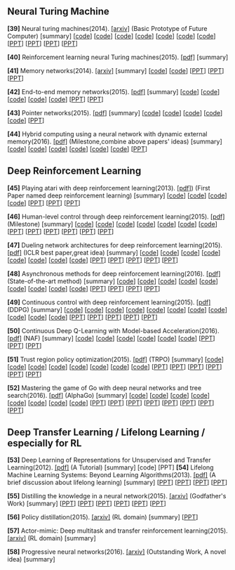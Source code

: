 **Neural Turing Machine**
----------------------------

**[39]** Neural turing machines(2014). [[arxiv]](http://arxiv.org/pdf/1410.5401.pdf) (Basic Prototype of Future Computer) [summary] [[code](https://github.com/carpedm20/NTM-tensorflow)] [[code](https://github.com/flomlo/ntm_keras)] [[code](https://github.com/snipsco/ntm-lasagne)] [[code](https://github.com/kaishengtai/torch-ntm)] [[code](https://github.com/jingweiz/pytorch-dnc)] [[code](https://github.com/shawntan/neural-turing-machines)] [[code](https://github.com/shawntan/neural-turing-machines)] [[PPT](http://klab.smpp.northwestern.edu/wiki/images/4/43/NTM2.pdf)] [[PPT](https://github.com/gopala-kr/summary/blob/master/summaries/Week-3/ppt/Turing.ppt)] [[PPT](https://github.com/gopala-kr/summary/blob/master/summaries/Week-3/ppt/lec27_memory.pptx)] [[PPT](https://github.com/gopala-kr/summary/blob/master/summaries/Week-3/ppt/last_lecture.ppt)]

**[40]** Reinforcement learning neural Turing machines(2015). [[pdf]](https://pdfs.semanticscholar.org/f10e/071292d593fef939e6ef4a59baf0bb3a6c2b.pdf) [summary] 

**[41]** Memory networks(2014). [[arxiv]](http://arxiv.org/pdf/1410.3916) [summary] [[code](https://github.com/facebook/MemNN)] [[code](https://github.com/HendrikStrobelt/LSTMVis)]  [[PPT](https://github.com/gopala-kr/summary/blob/master/summaries/Week-3/ppt/L19_MemNN.pptx)]  [[PPT](https://github.com/gopala-kr/summary/blob/master/summaries/Week-3/ppt/abordes-lxmlss.pptx)]  [[PPT](https://github.com/gopala-kr/summary/blob/master/summaries/Week-3/ppt/presentation_v07.pptx)]

**[42]** End-to-end memory networks(2015). [[pdf]](http://papers.nips.cc/paper/5846-end-to-end-memory-networks.pdf) [summary] [[code](https://github.com/carpedm20/MemN2N-tensorflow)]  [[code](https://github.com/vinhkhuc/MemN2N-babi-python)] [[code](https://github.com/domluna/memn2n)] [[code](https://github.com/npow/MemN2N)] [[code](https://github.com/ganeshjawahar/mem_absa)] [[PPT](http://www.cs.utoronto.ca/~fidler/teaching/2015/slides/CSC2523/marina_memnets.pdf)] [[PPT](https://pdfs.semanticscholar.org/10eb/d5c40277ecba4ed45d3dc12f9f1226720523.pdf)]

**[43]** Pointer networks(2015). [[pdf]](http://papers.nips.cc/paper/5866-pointer-networks.pdf) [summary] [[code](https://github.com/abisee/pointer-generator)] [[code](https://github.com/devsisters/pointer-network-tensorflow)] [[code](https://github.com/ikostrikov/TensorFlow-Pointer-Networks)] [[code](https://github.com/vshallc/PtrNets)] [[code](https://github.com/keon/pointer-networks)] [[PPT](http://download.mpi-inf.mpg.de/d2/mmalinow-slides/attention_networks.pdf)] 

**[44]** Hybrid computing using a neural network with dynamic external memory(2016). [[pdf]](https://www.dropbox.com/s/0a40xi702grx3dq/2016-graves.pdf) (Milestone,combine above papers' ideas) [summary] [[code](https://github.com/deepmind/dnc)] [[code](https://github.com/Mostafa-Samir/DNC-tensorflow)]  [[code](https://github.com/bgavran/DNC)]  [[code](https://github.com/claymcleod/tf-differentiable-neural-computer)]  [[code](https://github.com/greydanus/dnc)]  [[code](https://github.com/ypxie/pytorch-NeuCom)] [[PPT](https://courses.cs.ut.ee/MTAT.03.292/2016_fall/uploads/Main/externalmemory.pdf)] 

**Deep Reinforcement Learning**
------------------------

**[45]** Playing atari with deep reinforcement learning(2013). [[pdf]](http://arxiv.org/pdf/1312.5602.pdf)) (First Paper named deep reinforcement learning) [summary] [[code](https://github.com/kristjankorjus/Replicating-DeepMind)] [[code](https://github.com/gliese581gg/DQN_tensorflow)] [[code](https://github.com/daemonmaker/hedgehog)] [[code](https://github.com/Andy-P/DeepQLearning.jl)] [[PPT](http://icml.cc/2016/tutorials/deep_rl_tutorial.pdf)] [[PPT](http://www0.cs.ucl.ac.uk/staff/d.silver/web/Resources_files/deep_rl.pdf)] [[PPT](https://www.cl.cam.ac.uk/~pv273/slides/RL-PetarV-Presentation.pdf)] 

**[46]** Human-level control through deep reinforcement learning(2015). [[pdf]](https://storage.googleapis.com/deepmind-data/assets/papers/DeepMindNature14236Paper.pdf) (Milestone) [summary] [[code]()] [[code](https://github.com/devsisters/DQN-tensorflow)] [[code](https://github.com/whackashoe/Human_Level_Control_through_Deep_Reinforcement_Learning)] [[code](https://github.com/Kaixhin/human-level-control)] [[code](https://github.com/paengs/DQN)] [[code](https://github.com/meta-inf/dqn_caffe)] [[code](https://github.com/adepierre/Nature_Atari)]  [[PPT](https://www.slideshare.net/MuhammedKocaba/humanlevel-control-through-deep-reinforcement-learning-presentation)] [[PPT](https://web.stanford.edu/class/psych209/Readings/MnihEtAlHassibis15NatureControlDeepRL.pdf)] [[PPT](http://www.teach.cs.toronto.edu/~csc2542h/fall/material/csc2542f16_dqn.pdf)] [[PPT](http://llcao.net/cu-deeplearning15/presentation/DeepMindNature-preso-w-David-Silver-RL.pdf)] [[PPT](https://github.com/gopala-kr/summary/blob/master/summaries/Week-3/ppt/ReinforcementLearning_part1.pptx)] [[PPT](https://github.com/gopala-kr/summary/blob/master/summaries/Week-3/ppt/rl-function-approximation.pptx)]

**[47]** Dueling network architectures for deep reinforcement learning(2015). [[pdf]](http://arxiv.org/pdf/1511.06581) (ICLR best paper,great idea) [summary] [[code](https://github.com/carpedm20/deep-rl-tensorflow)] [[code](https://github.com/analog-rl/Duel_DDQN)] [[code](https://github.com/spiglerg/DQN_DDQN_Dueling_and_DDPG_Tensorflow)] [[code](https://github.com/musyoku/dueling-network)] [[code](https://github.com/ShangtongZhang/DeepRL)] [[code](https://github.com/matthiasplappert/keras-rl)] [[code](https://github.com/ZidanMusk/deep-RL-DQN-tensorflow)] [[code](https://github.com/yoosan/deeprl)] [[PPT](https://www.slideshare.net/carpedm20/dueling-network-architectures-for-deep-reinforcement-learning)] [[PPT](http://slazebni.cs.illinois.edu/spring17/lec17_rl.pdf)] [[PPT](http://icml.cc/2016/reviews/927.txt)] [[PPT](http://prediction-machines.com/wp-content/uploads/2017/07/Python-Meetup-Presentation.pdf)] [[PPT](http://speech.ee.ntu.edu.tw/~tlkagk/courses/MLDS_2017/Lecture/RL%20(v5).pdf)]

**[48]** Asynchronous methods for deep reinforcement learning(2016). [[pdf]](http://arxiv.org/pdf/1602.01783) (State-of-the-art method) [summary] [[code](https://github.com/coreylynch/async-rl)] [[code](https://github.com/miyosuda/async_deep_reinforce)] [[code](https://github.com/muupan/async-rl)] [[code](https://github.com/ikostrikov/pytorch-a3c)] [[code](https://github.com/Zeta36/Asynchronous-Methods-for-Deep-Reinforcement-Learning)] [[code](https://github.com/traai/async-deep-rl)] [[code](https://github.com/jaesik817/a3c-distributed_tensorflow)] [[code](https://github.com/Grzego/async-rl)] [[code](https://github.com/gliese581gg/batch-A3C_tensorflow)] [[PPT](https://lmb.informatik.uni-freiburg.de/lectures/seminar_brox/seminar_ss16/AsyncRL.pdf)] [[PPT](http://juxi.net/workshop/deep-learning-rss-2016/slides/Raia_Hadsell_RSS_DL_workshop.pdf)] [[PPT](http://speech.ee.ntu.edu.tw/~tlkagk/courses/ML_2016/Lecture/RL%20(v6).pdf)] [[PPT](https://pdfs.semanticscholar.org/5e27/9a183435995cbafb09d87365c0e5c9103235.pdf)]

**[49]** Continuous control with deep reinforcement learning(2015). [[pdf]](http://arxiv.org/pdf/1509.02971) (DDPG) [summary] [[code](https://github.com/songrotek/DDPG)] [[code](https://github.com/stevenpjg/ddpg-aigym)] [[code](https://github.com/ahoereth/ddpg)] [[code](https://github.com/MorvanZhou/Reinforcement-learning-with-tensorflow)] [[code](https://github.com/yanpanlau/DDPG-Keras-Torcs)] [[code](https://github.com/kengz/openai_lab)] [[code](https://github.com/rmst/ddpg)] [[code](https://github.com/songrotek/DDPG)]  [[code](https://github.com/ShangtongZhang/DeepRL)] [[code](https://github.com/vy007vikas/PyTorch-ActorCriticRL)] [[code](https://github.com/stormmax/reinforcement_learning)] [[PPT](https://www.slideshare.net/carpedm20/continuous-control-with-deep-reinforcement-learning-ddpg)] [[PPT](https://zhuanlan.zhihu.com/p/26754280)] [[PPT](http://web.stanford.edu/class/cs20si/lectures/slides_14.pdf)] [[PPT](https://learning.mpi-sws.org/mlss2016/slides/2016-MLSS-RL.pdf)] [[PPT](https://people.eecs.berkeley.edu/~pabbeel/nips-tutorial-policy-optimization-Schulman-Abbeel.pdf)] 

**[50]** Continuous Deep Q-Learning with Model-based Acceleration(2016). [[pdf]](http://arxiv.org/pdf/1603.00748) (NAF) [summary] [[code](https://github.com/carpedm20/NAF-tensorflow)] [[code](https://github.com/ikostrikov/pytorch-naf)] [[code](https://github.com/yenchenlin/DeepLearningFlappyBird)] [[code](https://github.com/kuz/DeepMind-Atari-Deep-Q-Learner)] [[code](https://github.com/Conchylicultor/DeepQA)] [[code](https://github.com/spragunr/deep_q_rl)] [[PPT](https://www.slideshare.net/HyeminAhn/1118seminarcontinuousdeep-qlearning-with-model-based-acceleration)] [[PPT](https://www.slideshare.net/DeepLearningJP2016/dlcontinuous-deep-qlearning-with-modelbased-acceleration)] [[PPT](http://rll.berkeley.edu/deeprlcourse/f17docs/lecture_7_advanced_q_learning.pdf)] 

**[51]** Trust region policy optimization(2015). [[pdf]](http://www.jmlr.org/proceedings/papers/v37/schulman15.pdf) (TRPO) [summary] [[code](https://github.com/ikostrikov/pytorch-a2c-ppo-acktr)] [[code](https://github.com/openai/imitation)] [[code](https://github.com/pat-coady/trpo)] [[code](https://github.com/mjacar/pytorch-trpo)] [[code](https://github.com/ikostrikov/pytorch-trpo)] [[code](https://github.com/kvfrans/parallel-trpo)] [[code](https://github.com/jjkke88/trpo)] [[code](https://github.com/jjkke88/trpo)] [[PPT](http://www.cs.toronto.edu/~tingwuwang/trpo.pdf)] [[PPT](https://www.slideshare.net/mooopan/trust-region-policy-optimization)] [[PPT](https://people.eecs.berkeley.edu/~pabbeel/nips-tutorial-policy-optimization-Schulman-Abbeel.pdf)] [[PPT](http://yixinlin.net/trpo/presentation.pdf)] [[PPT](https://jmk.pe.kr/media/attachments/5bcf0aca45da310a434bbc093799c85e/trpo.pdf)] [[PPT](http://joschu.net/docs/thesis.pdf)]

**[52]** Mastering the game of Go with deep neural networks and tree search(2016). [[pdf]](http://willamette.edu/~levenick/cs448/goNature.pdf) (AlphaGo) [summary] [[code](https://github.com/brilee/MuGo)] [[code](https://github.com/maxpumperla/betago)] [[code](https://github.com/chncwang/FoolGo)] [[code](https://github.com/gcp/leela-zero)] [[code](https://github.com/Rochester-NRT/RocAlphaGo.data)] [[code](https://github.com/pycharming/AlphaGo)] [[code](https://github.com/yenw/computer-go-dataset)] [[code](https://github.com/alphagov/alphagov.github.io)] [[PPT](https://gogameguru.com/i/2016/03/deepmind-mastering-go.pdf)] [[PPT](https://www.slideshare.net/KarelHa1/mastering-the-game-of-go-with-deep-neural-networks-and-tree-search-presentation)] [[PPT](https://www.slideshare.net/SanFengChang/mastering-the-game-of-go-with-deep-neural-networks-and-tree-search)] [[PPT](http://www3.cs.stonybrook.edu/~cse634/G6present.pdf)] [[PPT](https://cs.uwaterloo.ca/~nasghar/alphagoslides.pdf)] [[PPT](http://classes.engr.oregonstate.edu/eecs/spring2017/cs331/slides/alpha-go.2pp.pdf)] [[PPT](https://www.reddit.com/r/MachineLearning/comments/42ytdx/pdf_mastering_the_game_of_go_with_deep_neural/?st=j975g88c&sh=bbbc611b)] [[PPT](https://deepmind.com/research/alphago/)]



**Deep Transfer Learning / Lifelong Learning / especially for RL**
---------------------
**[53]** Deep Learning of Representations for Unsupervised and Transfer Learning(2012). [[pdf]](http://www.jmlr.org/proceedings/papers/v27/bengio12a/bengio12a.pdf) (A Tutorial) [summary] [code] [PPT]
**[54]** Lifelong Machine Learning Systems: Beyond Learning Algorithms(2013). [[pdf]](http://citeseerx.ist.psu.edu/viewdoc/download?doi=10.1.1.696.7800&rep=rep1&type=pdf) (A brief discussion about lifelong learning) [summary] [[PPT](http://slideplayer.com/slide/6220039/)] [[PPT](https://www.slideshare.net/xavigiro/lifelong-incremental-learning-d3l2-2017-upc-deep-learning-for-computer-vision)] [[PPT](https://www.cs.uic.edu/~liub/Lifelong-Learning-tutorial-slides.pdf)] [[PPT](https://www.slideshare.net/guard0g/beyond-machine-learning-the-new-generation-of-learning-algorithms-coming-to-market)]

**[55]** Distilling the knowledge in a neural network(2015). [[arxiv]](http://arxiv.org/pdf/1503.02531) (Godfather's Work) [summary]  [[PPT](http://www.ttic.edu/dl/dark14.pdf)] [[PPT](https://www.slideshare.net/AlexanderKorbonits/distilling-dark-knowledge-from-neural-networks)] [[PPT](http://homepages.inf.ed.ac.uk/s1459647/posters/distilling_model_knowledge.pdf)] [[PPT](https://stanford.edu/~rezab/nips2014workshop/slides/jeff.pdf)] [[PPT](https://github.com/gopala-kr/summary/blob/master/summaries/Week-3/ppt/20160616_yang_v2_Distilling%20the%20Knowledge%20in%20a%20Neural%20Network.pptx)] [[PPT](https://github.com/gopala-kr/summary/blob/master/summaries/Week-3/ppt/Distilling_Knowledge_in_a_Neural_Network.pptx)]

**[56]** Policy distillation(2015). [[arxiv]](http://arxiv.org/pdf/1511.06295) (RL domain) [summary]  [[PPT](http://www.ntu.edu.sg/home/sinnopan/publications/[AAAI17]Knowledge%20Transfer%20for%20Deep%20Reinforcement%20Learning%20with%20Hierarchical%20Experience%20Replay.pdf)]

**[57]** Actor-mimic: Deep multitask and transfer reinforcement learning(2015). [[arxiv]](http://arxiv.org/pdf/1511.06342) (RL domain) [summary]

**[58]** Progressive neural networks(2016). [[arxiv]](https://arxiv.org/pdf/1606.04671) (Outstanding Work, A novel idea)  [summary]
